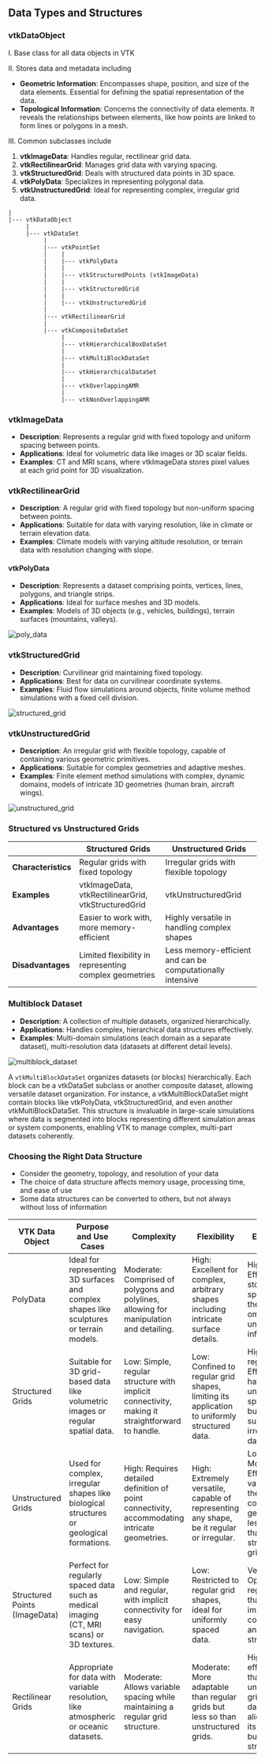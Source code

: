 ## Data Types and Structures

### vtkDataObject

I. Base class for all data objects in VTK

II. Stores data and metadata including

- **Geometric Information**: Encompasses shape, position, and size of the data elements. Essential for defining the spatial representation of the data.
- **Topological Information**: Concerns the connectivity of data elements. It reveals the relationships between elements, like how points are linked to form lines or polygons in a mesh.

III. Common subclasses include

1. **vtkImageData**: Handles regular, rectilinear grid data.
2. **vtkRectilinearGrid**: Manages grid data with varying spacing.
3. **vtkStructuredGrid**: Deals with structured data points in 3D space.
4. **vtkPolyData**: Specializes in representing polygonal data.
5. **vtkUnstructuredGrid**: Ideal for representing complex, irregular grid data.

```
|
|--- vtkDataObject
     |
     |--- vtkDataSet
          |
          |--- vtkPointSet
          |    |
          |    |--- vtkPolyData
          |    |
          |    |--- vtkStructuredPoints (vtkImageData)
          |    |
          |    |--- vtkStructuredGrid
          |    |
          |    |--- vtkUnstructuredGrid
          |
          |--- vtkRectilinearGrid
          |
          |--- vtkCompositeDataSet
               |
               |--- vtkHierarchicalBoxDataSet
               |
               |--- vtkMultiBlockDataSet
               |
               |--- vtkHierarchicalDataSet
               |
               |--- vtkOverlappingAMR
               |
               |--- vtkNonOverlappingAMR
```

### vtkImageData

- **Description**: Represents a regular grid with fixed topology and uniform spacing between points.
- **Applications**: Ideal for volumetric data like images or 3D scalar fields.
- **Examples**: CT and MRI scans, where vtkImageData stores pixel values at each grid point for 3D visualization.

### vtkRectilinearGrid

- **Description**: A regular grid with fixed topology but non-uniform spacing between points.
- **Applications**: Suitable for data with varying resolution, like in climate or terrain elevation data.
- **Examples**: Climate models with varying altitude resolution, or terrain data with resolution changing with slope.

#### vtkPolyData

- **Description**: Represents a dataset comprising points, vertices, lines, polygons, and triangle strips.
- **Applications**: Ideal for surface meshes and 3D models.
- **Examples**: Models of 3D objects (e.g., vehicles, buildings), terrain surfaces (mountains, valleys).

![poly_data](https://github.com/djeada/VTK-Examples/assets/37275728/4c642d3b-ecd0-4397-9bdb-2e7a89095416)

### vtkStructuredGrid

- **Description**: Curvilinear grid maintaining fixed topology.
- **Applications**: Best for data on curvilinear coordinate systems.
- **Examples**: Fluid flow simulations around objects, finite volume method simulations with a fixed cell division.

![structured_grid](https://github.com/djeada/VTK-Examples/assets/37275728/c55c5b5a-e6ae-45bc-aa3a-e591eda64e1d)

### vtkUnstructuredGrid

- **Description**: An irregular grid with flexible topology, capable of containing various geometric primitives.
- **Applications**: Suitable for complex geometries and adaptive meshes.
- **Examples**: Finite element method simulations with complex, dynamic domains, models of intricate 3D geometries (human brain, aircraft wings).
  
![unstructured_grid](https://github.com/djeada/VTK-Examples/assets/37275728/aa34d289-5cc4-4611-bae3-368b3ac49ac4)

### Structured vs Unstructured Grids

|                             | **Structured Grids**                                | **Unstructured Grids**                       |
|-----------------------------|-----------------------------------------------------|---------------------------------------------|
| **Characteristics**         | Regular grids with fixed topology                   | Irregular grids with flexible topology      |
| **Examples**                | vtkImageData, vtkRectilinearGrid, vtkStructuredGrid | vtkUnstructuredGrid                         |
| **Advantages**              | Easier to work with, more memory-efficient          | Highly versatile in handling complex shapes |
| **Disadvantages**           | Limited flexibility in representing complex geometries | Less memory-efficient and can be computationally intensive |

### Multiblock Dataset

- **Description**: A collection of multiple datasets, organized hierarchically.
- **Applications**: Handles complex, hierarchical data structures effectively.
- **Examples**: Multi-domain simulations (each domain as a separate dataset), multi-resolution data (datasets at different detail levels).

![multiblock_dataset](https://github.com/djeada/VTK-Examples/assets/37275728/7a373425-41b2-4a62-bf4b-7f40d40ba04a)

A `vtkMultiBlockDataSet` organizes datasets (or blocks) hierarchically. Each block can be a vtkDataSet subclass or another composite dataset, allowing versatile dataset organization. For instance, a vtkMultiBlockDataSet might contain blocks like vtkPolyData, vtkStructuredGrid, and even another vtkMultiBlockDataSet. This structure is invaluable in large-scale simulations where data is segmented into blocks representing different simulation areas or system components, enabling VTK to manage complex, multi-part datasets coherently.

### Choosing the Right Data Structure

* Consider the geometry, topology, and resolution of your data
* The choice of data structure affects memory usage, processing time, and ease of use
* Some data structures can be converted to others, but not always without loss of information

| VTK Data Object       | Purpose and Use Cases                                                                 | Complexity                                                                                   | Flexibility                                                                                           | Efficiency                                                                                                  |
|-----------------------|---------------------------------------------------------------------------------------|-----------------------------------------------------------------------------------------------|-------------------------------------------------------------------------------------------------------|-------------------------------------------------------------------------------------------------------------|
| PolyData              | Ideal for representing 3D surfaces and complex shapes like sculptures or terrain models. | Moderate: Comprised of polygons and polylines, allowing for manipulation and detailing.      | High: Excellent for complex, arbitrary shapes including intricate surface details.                   | High: Efficiently stores data specific to the shape, omitting unnecessary information.                      |
| Structured Grids      | Suitable for 3D grid-based data like volumetric images or regular spatial data.         | Low: Simple, regular structure with implicit connectivity, making it straightforward to handle. | Low: Confined to regular grid shapes, limiting its application to uniformly structured data.          | High for regular data: Efficiently handles uniformly spaced data but less suitable for irregular datasets. |
| Unstructured Grids    | Used for complex, irregular shapes like biological structures or geological formations. | High: Requires detailed definition of point connectivity, accommodating intricate geometries.   | High: Extremely versatile, capable of representing any shape, be it regular or irregular.             | Low to Moderate: Efficiency varies with the shape's complexity; generally less efficient than structured grids. |
| Structured Points (ImageData) | Perfect for regularly spaced data such as medical imaging (CT, MRI scans) or 3D textures. | Low: Simple and regular, with implicit connectivity for easy navigation.                       | Low: Restricted to regular grid shapes, ideal for uniformly spaced data.                             | Very High: Optimal for regular data thanks to implicit connectivity and uniform structure.                   |
| Rectilinear Grids     | Appropriate for data with variable resolution, like atmospheric or oceanic datasets.      | Moderate: Allows variable spacing while maintaining a regular grid structure.                  | Moderate: More adaptable than regular grids but less so than unstructured grids.                      | High: More efficient than unstructured grids for data that aligns with its variable but regular structure.  |
